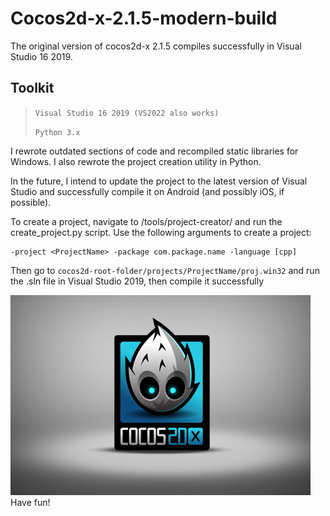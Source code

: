# Cocos2d-x-2.1.5-modern-build

The original version of cocos2d-x 2.1.5 compiles successfully in Visual Studio 16 2019.

## Toolkit
> `Visual Studio 16 2019 (VS2022 also works)`
> 
> `Python 3.x`

I rewrote outdated sections of code and recompiled static libraries for Windows. 
I also rewrote the project creation utility in Python.

In the future, I intend to update the project to the latest version of Visual Studio and successfully compile it on Android (and possibly iOS, if possible).

To create a project, navigate to <cocos2d>/tools/project-creator/ and run the create_project.py script.
Use the following arguments to create a project:
```
-project <ProjectName> -package com.package.name -language [cpp]
```
Then go to `cocos2d-root-folder/projects/ProjectName/proj.win32` and run the .sln file in Visual Studio 2019, then compile it successfully


![Cocos2d-x 2.1.5 Hello World](https://github.com/chetverochka/Cocos2d-x-2.1.5-modern-build/blob/main/HelloWorld.png)
Have fun!
